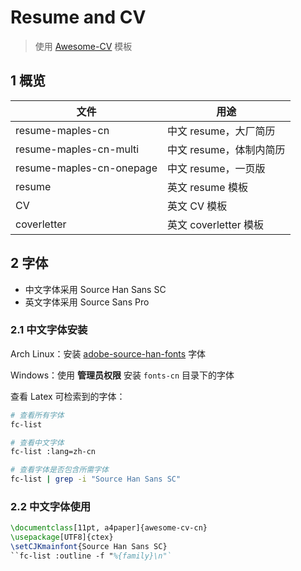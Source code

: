 # Resume and CV

> 使用 [Awesome-CV](https://github.com/posquit0/Awesome-CV) 模板

## 1 概览

| 文件                      | 用途                    |
| ------------------------ | ----------------------- |
| resume-maples-cn         | 中文 resume，大厂简历   |
| resume-maples-cn-multi   | 中文 resume，体制内简历 |
| resume-maples-cn-onepage | 中文 resume，一页版     |
| resume                   | 英文 resume 模板        |
| CV                       | 英文 CV 模板            |
| coverletter              | 英文 coverletter 模板   |

## 2 字体

- 中文字体采用 Source Han Sans SC 
- 英文字体采用 Source Sans Pro

### 2.1 中文字体安装

Arch Linux：安装 [adobe-source-han-fonts](https://aur.archlinux.org/packages/adobe-source-han-fonts) 字体

Windows：使用 **管理员权限** 安装 `fonts-cn` 目录下的字体

查看 Latex 可检索到的字体：

```bash
# 查看所有字体
fc-list

# 查看中文字体
fc-list :lang=zh-cn

# 查看字体是否包含所需字体
fc-list | grep -i "Source Han Sans SC"
```

### 2.2 中文字体使用

```tex
\documentclass[11pt, a4paper]{awesome-cv-cn}
\usepackage[UTF8]{ctex}
\setCJKmainfont{Source Han Sans SC}
``fc-list :outline -f "%{family}\n"`
